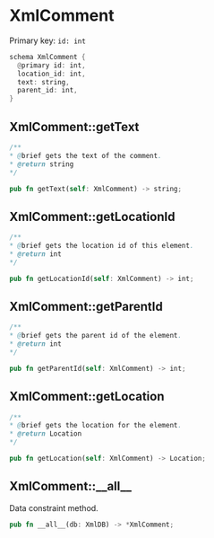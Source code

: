 # XmlComment

Primary key: `id: int`

```rust
schema XmlComment {
  @primary id: int,
  location_id: int,
  text: string,
  parent_id: int,
}
```
## XmlComment::getText

```java
/**
* @brief gets the text of the comment.
* @return string 
*/
```
```rust
pub fn getText(self: XmlComment) -> string;
```
## XmlComment::getLocationId

```java
/**
* @brief gets the location id of this element.
* @return int
*/
```
```rust
pub fn getLocationId(self: XmlComment) -> int;
```
## XmlComment::getParentId

```java
/**
* @brief gets the parent id of the element.
* @return int
*/
```
```rust
pub fn getParentId(self: XmlComment) -> int;
```
## XmlComment::getLocation

```java
/**
* @brief gets the location for the element.
* @return Location
*/
```
```rust
pub fn getLocation(self: XmlComment) -> Location;
```
## XmlComment::\_\_all\_\_

Data constraint method.

```rust
pub fn __all__(db: XmlDB) -> *XmlComment;
```
